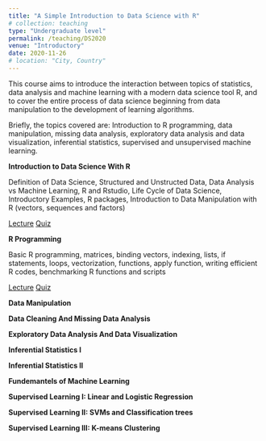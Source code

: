 ```yaml
---
title: "A Simple Introduction to Data Science with R"
# collection: teaching
type: "Undergraduate level"
permalink: /teaching/DS2020
venue: "Introductory"
date: 2020-11-26
# location: "City, Country"
---
```


This course aims to introduce the interaction between topics of statistics, data analysis and machine learning with a modern data science tool R, and to cover the entire process of data science beginning from data manipulation to the development of learning algorithms. 

Briefly, the topics covered are: Introduction to R programming, data manipulation, missing data analysis, exploratory data analysis and data visualization, inferential statistics, supervised and unsupervised machine learning.

**Introduction to Data Science With R**

Definition of Data Science, Structured and Unstructed Data, Data Analysis vs Machine Learning, R and Rstudio, 
Life Cycle of Data Science, Introductory Examples, R packages, Introduction to Data Manipulation with R (vectors, sequences and factors)

[Lecture](/files/Lecture1.pdf)
[Quiz](/files/Lecture1_quiz.pdf)

**R Programming**

Basic R programming, matrices, binding vectors, indexing, lists, if statements, loops, vectorization, functions, apply function,
writing efficient R codes, benchmarking R functions and scripts

[Lecture](/files/Lecture2.pdf)
[Quiz](/files/Lecture2_quiz.pdf)

**Data Manipulation**

**Data Cleaning And Missing Data Analysis**

**Exploratory Data Analysis And Data Visualization**

**Inferential Statistics I**

**Inferential Statistics II**

**Fundemantels of Machine Learning**

**Supervised Learning I: Linear and Logistic Regression**

**Supervised Learning II: SVMs and Classification trees**

**Supervised Learning III: K-means Clustering**
